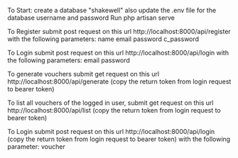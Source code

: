 To Start: create a database "shakewell" also update the .env file for the database username and password
Run php artisan serve


To Register submit post request on this url http://localhost:8000/api/register with the following parameters:
name
email
password
c_password

To Login submit post request on this url http://localhost:8000/api/login with the following parameters:
email
password

To generate vouchers submit get request on this url http://localhost:8000/api/generate (copy the return token from login request to bearer token)

To list all vouchers of the logged in user, submit get request on this url http://localhost:8000/api/list (copy the return token from login request to bearer token)


To Login submit post request on this url http://localhost:8000/api/login (copy the return token from login request to bearer token) with the following parameter:
voucher
